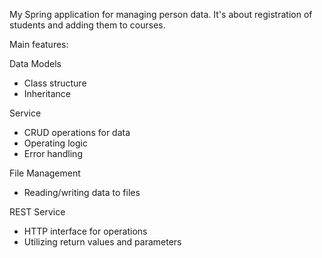 My Spring application for managing person data. It's about registration of students and adding them to courses.

Main features:

Data Models
- Class structure
- Inheritance

Service
- CRUD operations for data
- Operating logic
- Error handling

File Management
- Reading/writing data to files

REST Service
- HTTP interface for operations
- Utilizing return values and parameters
